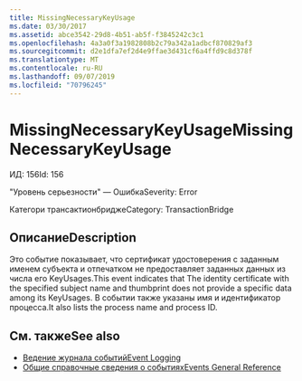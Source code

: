 ```yaml
---
title: MissingNecessaryKeyUsage
ms.date: 03/30/2017
ms.assetid: abce3542-29d8-4b51-ab5f-f3845242c3c1
ms.openlocfilehash: 4a3a0f3a1982808b2c79a342a1adbcf870829af3
ms.sourcegitcommit: d2e1dfa7ef2d4e9ffae3d431cf6a4ffd9c8d378f
ms.translationtype: MT
ms.contentlocale: ru-RU
ms.lasthandoff: 09/07/2019
ms.locfileid: "70796245"
---
```

# <a name="missingnecessarykeyusage"></a><span data-ttu-id="e1b7a-102">MissingNecessaryKeyUsage</span><span class="sxs-lookup"><span data-stu-id="e1b7a-102">MissingNecessaryKeyUsage</span></span>
<span data-ttu-id="e1b7a-103">ИД: 156</span><span class="sxs-lookup"><span data-stu-id="e1b7a-103">Id: 156</span></span>  
  
 <span data-ttu-id="e1b7a-104">"Уровень серьезности" — Ошибка</span><span class="sxs-lookup"><span data-stu-id="e1b7a-104">Severity: Error</span></span>  
  
 <span data-ttu-id="e1b7a-105">Категори трансактионбридже</span><span class="sxs-lookup"><span data-stu-id="e1b7a-105">Category: TransactionBridge</span></span>  
  
## <a name="description"></a><span data-ttu-id="e1b7a-106">Описание</span><span class="sxs-lookup"><span data-stu-id="e1b7a-106">Description</span></span>  
 <span data-ttu-id="e1b7a-107">Это событие показывает, что сертификат удостоверения с заданным именем субъекта и отпечатком не предоставляет заданных данных из числа его KeyUsages.</span><span class="sxs-lookup"><span data-stu-id="e1b7a-107">This event indicates that The identity certificate with the specified subject name and thumbprint does not provide a specific data among its KeyUsages.</span></span> <span data-ttu-id="e1b7a-108">В событии также указаны имя и идентификатор процесса.</span><span class="sxs-lookup"><span data-stu-id="e1b7a-108">It also lists the process name and process ID.</span></span>  
  
## <a name="see-also"></a><span data-ttu-id="e1b7a-109">См. также</span><span class="sxs-lookup"><span data-stu-id="e1b7a-109">See also</span></span>

- [<span data-ttu-id="e1b7a-110">Ведение журнала событий</span><span class="sxs-lookup"><span data-stu-id="e1b7a-110">Event Logging</span></span>](index.md)
- [<span data-ttu-id="e1b7a-111">Общие справочные сведения о событиях</span><span class="sxs-lookup"><span data-stu-id="e1b7a-111">Events General Reference</span></span>](events-general-reference.md)
